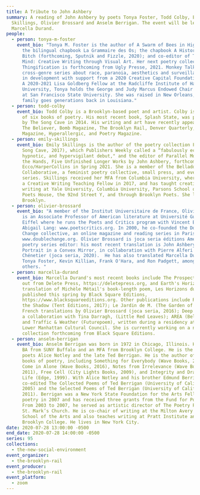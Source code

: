 ```yaml
---
title: A Tribute to John Ashbery
summary: A reading of John Ashbery by poets Tonya Foster, Todd Colby, Emily
  Skillings, Olivier Brossard and Anselm Berrigan. The event will be led by
  Marcella Durand.
people:
  - person: tonya-m-foster
    event_bio: "Tonya M. Foster is the author of A Swarm of Bees in High Court, and
      the bilingual chapbook La Grammaire des Os; the chapbook A History of the
      Bitch (forthcoming, Sputnik and Fizzle, 2020); and co-editor of Third
      Mind: Creative Writing through Visual Art. Her next poetry collection,
      Thingification is forthcoming from Ugly Presse, 2021. Monkey Talk, a
      cross-genre series about race, paranoia, aesthetics and surveillance, is
      in development with support from a 2020 Creative Capital Foundation grant.
      A 2020-2021 Lisa Goldberg Fellow at the Radcliffe Institute of Harvard
      University, Tonya holds the George and Judy Marcus Endowed Chair in Poetry
      at San Francisco State University. She was raised in New Orleans, and her
      family goes generations back in Louisiana."
  - person: todd-colby
    event_bio: Todd Colby is a Brooklyn-based poet and artist. Colby is the author
      of six books of poetry. His most recent book, Splash State, was published
      by The Song Cave in 2014. His writing and art have recently appeared in
      The Believer, Bomb Magazine, The Brooklyn Rail, Denver Quarterly, Dizzy
      Magazine, Hyperallergic, and Poetry Magazine.
  - person: emily-skillings
    event_bio: Emily Skillings is the author of the poetry collection Fort Not (The
      Song Cave, 2017), which Publishers Weekly called a “fabulously eccentric,
      hypnotic, and hypervigilant debut," and the editor of Parallel Movement of
      the Hands, Five Unfinished Longer Works by John Ashbery, forthcoming from
      Ecco/HarperCollins in Spring 2021. She is a member of the Belladonna*
      Collaborative, a feminist poetry collective, small press, and event
      series. Skillings received her MFA from Columbia University, where she was
      a Creative Writing Teaching Fellow in 2017, and has taught creative
      writing at Yale University, Columbia University, Parsons School of Design,
      Poets House, the 92nd Street Y, and through Brooklyn Poets. She lives in
      Brooklyn.
  - person: olivier-brossard
    event_bio: "A member of the Institut Universitaire de France, Olivier Brossard
      is an Associate Professor of American literature at Université Gustave
      Eiffel where he runs the Poets and Critics program with Vincent Broqua and
      Abigail Lang: www.poetscritics.org. In 2000, he co-founded the Double
      Change collective, an online magazine and reading series in Paris
      www.doublechange.org. Olivier Brossard is joca seria éditions American
      poetry series editor: his most recent translation is John Ashbery’s Self
      Portrait in a Convex Mirror, in collaboration with Pierre Alferi and Marc
      Chénetier (joca seria, 2020).  He has also translated Marcella Durand,
      Tonya Foster, Kevin Killian, Frank O'Hara, and Ron Padgett, amongst
      others. "
  - person: marcella-durand
    event_bio: Marcella Durand's most recent books include The Prospect, just now
      out from Delete Press, https://deletepress.org, and Earth's Horizons, her
      translation of Michèle Métail's book-length poem, Les Horizons du sol,
      published this spring by Black Square Editions,
      https://www.blacksquareeditions.org. Other publications include Rays of
      the Shadow (Tent Editions, 2017); Le Jardin de M. (The Garden of M.), with
      French translations by Olivier Brossard (joca seria, 2016); Deep Eco Pré,
      a collaboration with Tina Darragh, (Little Red Leaves); AREA (Belladonna);
      and Traffic & Weather (Futurepoem), written during a residency at the
      Lower Manhattan Cultural Council. She is currently working on a new
      collection forthcoming from Black Square Editions.
  - person: anselm-berrigan
    event_bio: Anselm Berrigan was born in 1972 in Chicago, Illinois. He received a
      BA from SUNY Buffalo and an MFA from Brooklyn College. He is the son of
      poets Alice Notley and the late Ted Berrigan. He is the author of several
      books of poetry, including Something for Everybody (Wave Books, 2018),
      Come in Alone (Wave Books, 2016), Notes from Irrelevance (Wave Books,
      2011), Free Cell (City Lights Books, 2009), and Integrity and Dramatic
      Life (Edge, 1999). With Alice Notley and his brother Edmund Berrigan, he
      co-edited The Collected Poems of Ted Berrigan (University of California,
      2005) and the Selected Poems of Ted Berrigan (University of California,
      2011). Berrigan was a New York State Foundation for the Arts Fellow in
      poetry in 2007 and has received three grants from the Fund for Poetry.
      From 2003 to 2007, he served as artistic director of The Poetry Project at
      St. Mark’s Church. He is co-chair of writing at the Milton Avery Graduate
      School of the Arts and also teaches writing at Pratt Institute and
      Brooklyn College. He lives in New York City.
date: 2020-07-28 13:00:00 -0500
end_date: 2020-07-28 14:00:00 -0500
series: 95
collections:
  - the-new-social-environment
event_organizer:
  - the-brooklyn-rail
event_producer:
  - the-brooklyn-rail
event_platform:
  - zoom
---
```

